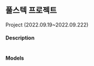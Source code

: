 ## 풀스텍 프로젝트
Project (2022.09.19~2022.09.222)

#### Description
 ```

 ```
 
 #### Models
 ```

 ```

